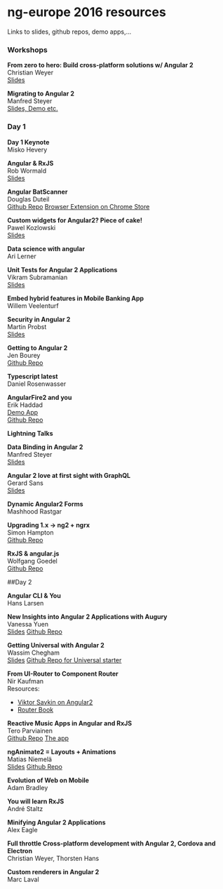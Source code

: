 ng-europe 2016 resources
========================
Links to slides, github repos, demo apps,...

### Workshops

**From zero to hero: Build cross-platform solutions w/ Angular 2**  
Christian Weyer  
[Slides](https://speakerdeck.com/christianweyer/from-zero-to-hero-build-cross-platform-solutions-with-angular-2)

**Migrating to Angular 2**  
Manfred Steyer    
[Slides, Demo etc.](https://www.softwarearchitekt.at/post/2016/10/25/slides-and-samples-from-my-angularjs-1-x-to-angular-2-migration-workshop-at-ngeurope-2016-in-paris.aspx)


### Day 1 

**Day 1 Keynote**   
Misko Hevery  


**Angular & RxJS**  
Rob Wormald  
[Slides](https://docs.google.com/presentation/d/1Q4raWgWEkhJsPNWD9O_67kIc3PtkwebppqRFhFPKQVE/edit?usp=sharing)  &nbsp;&nbsp;

**Angular BatScanner**  
Douglas Duteil  
[Github Repo](https://github.com/douglasduteil/angular-batscanner)
[Browser Extension on Chrome Store](https://chrome.google.com/webstore/detail/angular-batscanner/gcngciildkejiapchdgpcniflijoiadf)

**Custom widgets for Angular2? Piece of cake!**  
Pawel Kozlowski  
[Slides](https://pkozlowski-opensource.github.io/ng-europe-2016)

**Data science with angular**  
Ari Lerner  

**Unit Tests for Angular 2 Applications**  
Vikram Subramanian  
[Slides](https://t.co/VrzZ284zoM)

**Embed hybrid features in Mobile Banking App**  
Willem Veelenturf  

**Security in Angular 2**  
Martin Probst  
[Slides](http://g.co/ng/security-ng-europe16)

**Getting to Angular 2**  
Jen Bourey  
[Github Repo](https://github.com/bourey/ngupgrade-example)

**Typescript latest**  
Daniel Rosenwasser  

**AngularFire2 and you**  
Erik Haddad  
[Demo App](https://quando.social/)  
[Github Repo](https://github.com/erikhaddad/angular2-quando)

	

**Lightning Talks**

**Data Binding in Angular 2**  
Manfred Steyer  
[Slides](https://speakerdeck.com/manfredsteyer/databinding-in-angular-2)

**Angular 2 love at first sight with GraphQL**  
Gerard Sans  
[Slides](http://slides.com/gerardsans/ngeurope-ng2-loves-graphql#/)
	
**Dynamic Angular2 Forms**  
Mashhood Rastgar

**Upgrading 1.x -> ng2 + ngrx**  
Simon Hampton  
[Github Repo](https://github.com/simonh1000/af-ng2-ngrx)

**RxJS & angular.js**  
Wolfgang Goedel  
[Github Repo](https://github.com/wolfgangGoedel/observe-on-scope)


##Day 2

**Angular CLI & You**  
Hans Larsen

**New Insights into Angular 2 Applications with Augury**  
Vanessa Yuen  
[Slides](http://slides.com/vanessayuenn/augury-ngeurope#/)
[Github Repo](https://github.com/rangle/augury)

**Getting Universal with Angular 2**  
Wassim Chegham  
[Slides](https://slides.com/wassimchegham/angular2-universal)
[Github Repo for Universal starter](https://github.com/angular/universal-starter)

**From UI-Router to Component Router**  
Nir Kaufman  
Resources:
- [Viktor Savkin on Angular2](https://vsavkin.com/)
- [Router Book](https://leanpub.com/router)

**Reactive Music Apps in Angular and RxJS**  
Tero Parviainen  
[Github Repo](https://github.com/teropa/in-c)
[The app](https://teropa.info/in-c/)

**ngAnimate2 = Layouts + Animations**  
Matias Niemelä  
[Slides](http://yom.nu/ng2eu-2016)
[Github Repo](http://github.com/matsko/ng2eu-2016-code)

**Evolution of Web on Mobile**  
Adam Bradley  

**You will learn RxJS**  
André Staltz  

**Minifying Angular 2 Applications**  
Alex Eagle  

**Full throttle Cross-platform development with Angular 2, Cordova and Electron**  
Christian Weyer, Thorsten Hans  

**Custom renderers in Angular 2**  
Marc Laval  
